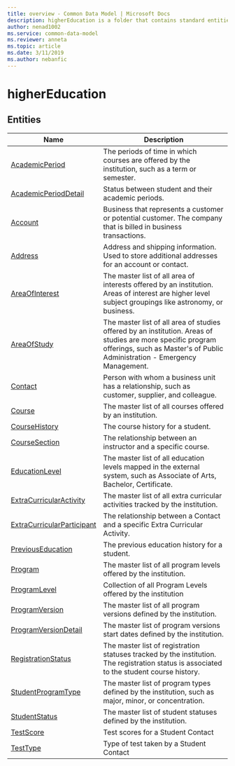 ```yaml
---
title: overview - Common Data Model | Microsoft Docs
description: higherEducation is a folder that contains standard entities related to the Common Data Model.
author: nenad1002
ms.service: common-data-model
ms.reviewer: anneta
ms.topic: article
ms.date: 3/11/2019
ms.author: nebanfic
---
```


# higherEducation


## Entities

|Name|Description|
|---|---|
|[AcademicPeriod](AcademicPeriod.md)|The periods of time in which courses are offered by the institution,  such as a term or semester.  |
|[AcademicPeriodDetail](AcademicPeriodDetail.md)|Status between student and their academic periods.  |
|[Account](Account.md)|Business that represents a customer or potential customer. The company that is billed in business transactions.  |
|[Address](Address.md)|Address and shipping information. Used to store additional addresses for an account or contact.  |
|[AreaOfInterest](AreaOfInterest.md)|The master list of all area of interests offered by an institution.  Areas of interest are higher level subject groupings like astronomy, or business.  |
|[AreaOfStudy](AreaOfStudy.md)|The master list of all area of studies offered by an institution.  Areas of studies are more specific program offerings, such as Master's of Public Administration - Emergency Management.  |
|[Contact](Contact.md)|Person with whom a business unit has a relationship, such as customer, supplier, and colleague.  |
|[Course](Course.md)|The master list of all courses offered by an institution.  |
|[CourseHistory](CourseHistory.md)|The course history for a student.  |
|[CourseSection](CourseSection.md)|The relationship between an instructor and a specific course.  |
|[EducationLevel](EducationLevel.md)|The master list of all education levels mapped in the external system, such as Associate of Arts, Bachelor, Certificate.  |
|[ExtraCurricularActivity](ExtraCurricularActivity.md)|The master list of all extra curricular activities tracked by the institution.  |
|[ExtraCurricularParticipant](ExtraCurricularParticipant.md)|The relationship between a Contact and a specific Extra Curricular Activity.  |
|[PreviousEducation](PreviousEducation.md)|The previous education history for a student.  |
|[Program](Program.md)|The master list of all program levels offered by the institution.  |
|[ProgramLevel](ProgramLevel.md)|Collection of all Program Levels offered by the institution  |
|[ProgramVersion](ProgramVersion.md)|The master list of all program versions defined by the institution.  |
|[ProgramVersionDetail](ProgramVersionDetail.md)|The master list of program versions start dates defined by the institution.  |
|[RegistrationStatus](RegistrationStatus.md)|The master list of registration statuses tracked by the institution. The registration status is associated to the student course history.  |
|[StudentProgramType](StudentProgramType.md)|The master list of program types defined by the institution, such as major, minor, or concentration.  |
|[StudentStatus](StudentStatus.md)|The master list of student statuses defined by the institution.  |
|[TestScore](TestScore.md)|Test scores for a Student Contact  |
|[TestType](TestType.md)|Type of test taken by a Student Contact  |
